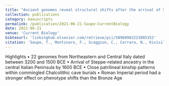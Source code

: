 ```yaml
---
title: "Ancient genomes reveal structural shifts after the arrival of Steppe-related ancestry in the Italian Peninsula"
collection: publications
category: manuscripts
permalink: /publication/2021-06-21-Saupe-CurrentBiology
date: 2021-06-21
venue: 'Current Biology'
bibtexurl: 'linkinghub.elsevier.com/retrieve/pii/S0960982221005352'
citation: 'Saupe, T., Montinaro, F., Scaggion, C., Carrara, N., Kivisild, T., D’Atanasio, E., Hui, R., Solnik, A., Lebrasseur, O., Larson, G., Alessandri, L., Arienzo, I., De Angelis, F., Rolfo, M. F., Skeates, R., Silvestri, L., Beckett, J., Talamo, S., Dolfini, A., ..., Scheib, C. L. (2021). Ancient genomes reveal structural shifts after the arrival of Steppe-related ancestry in the Italian Peninsula. Current Biology.'
---
```


Highlights
• 22 genomes from Northeastern and Central Italy dated between 3200 and 1500 BCE
• Arrival of Steppe-related ancestry in the central Italian Peninsula by 1600 BCE
• Close patrilineal kinship patterns within commingled Chalcolithic cave burials
• Roman Imperial period had a stronger effect on phenotype shifts than the Bronze Age

